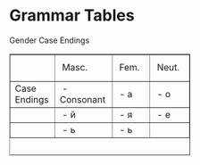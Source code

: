 <h1>Grammar Tables</h1>


<p>Gender Case Endings </p>

<table style="height: 182px; width: 324.03125px;" border="&ldquo;6px&rdquo;">
<tbody>
<tr style="height: 48px;">
<td style="width: 68px; height: 48px;">&nbsp;</td>
<td style="width: 91px; height: 48px;">&nbsp;Masc.</td>
<td style="width: 67px; height: 48px;">&nbsp;Fem.</td>
<td style="width: 69.03125px; height: 48px;">&nbsp;Neut.</td>
</tr>
<tr style="height: 38px;">
<td style="width: 68px; height: 38px;">Case Endings</td>
<td style="width: 91px; height: 38px;">&nbsp;- Consonant</td>
<td style="width: 67px; height: 38px;">&nbsp;- а</td>
<td style="width: 69.03125px; height: 38px;">&nbsp;- о</td>
</tr>
<tr style="height: 20px;">
<td style="width: 68px; height: 20px;">&nbsp;</td>
<td style="width: 91px; height: 20px;">&nbsp;- й</td>
<td style="width: 67px; height: 20px;">&nbsp;- я</td>
<td style="width: 69.03125px; height: 20px;">&nbsp;- е</td>
</tr>
<tr style="height: 20px;">
<td style="width: 68px; height: 20px;">&nbsp;</td>
<td style="width: 91px; height: 20px;">&nbsp;- ь</td>
<td style="width: 67px; height: 20px;">&nbsp;- ь</td>
<td style="width: 69.03125px; height: 20px;">&nbsp;</td>
</tr>
</tbody>
</table>

<p> </p>
<p> </p>

